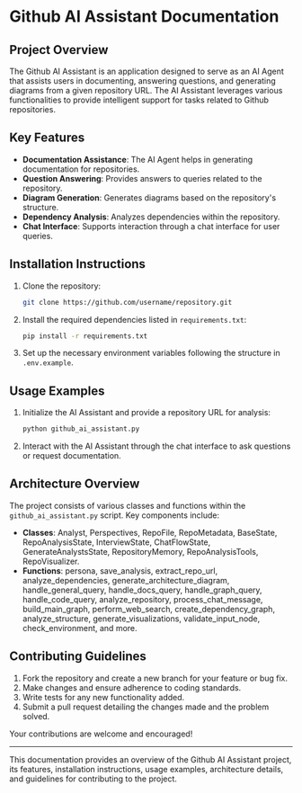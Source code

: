 # Github AI Assistant Documentation

## Project Overview
The Github AI Assistant is an application designed to serve as an AI Agent that assists users in documenting, answering questions, and generating diagrams from a given repository URL. The AI Assistant leverages various functionalities to provide intelligent support for tasks related to Github repositories.

## Key Features
- **Documentation Assistance**: The AI Agent helps in generating documentation for repositories.
- **Question Answering**: Provides answers to queries related to the repository.
- **Diagram Generation**: Generates diagrams based on the repository's structure.
- **Dependency Analysis**: Analyzes dependencies within the repository.
- **Chat Interface**: Supports interaction through a chat interface for user queries.

## Installation Instructions
1. Clone the repository:
   ```bash
   git clone https://github.com/username/repository.git
   ```
2. Install the required dependencies listed in `requirements.txt`:
   ```bash
   pip install -r requirements.txt
   ```
3. Set up the necessary environment variables following the structure in `.env.example`.

## Usage Examples
1. Initialize the AI Assistant and provide a repository URL for analysis:
   ```python
   python github_ai_assistant.py
   ```
2. Interact with the AI Assistant through the chat interface to ask questions or request documentation.

## Architecture Overview
The project consists of various classes and functions within the `github_ai_assistant.py` script. Key components include:
- **Classes**: Analyst, Perspectives, RepoFile, RepoMetadata, BaseState, RepoAnalysisState, InterviewState, ChatFlowState, GenerateAnalystsState, RepositoryMemory, RepoAnalysisTools, RepoVisualizer.
- **Functions**: persona, save_analysis, extract_repo_url, analyze_dependencies, generate_architecture_diagram, handle_general_query, handle_docs_query, handle_graph_query, handle_code_query, analyze_repository, process_chat_message, build_main_graph, perform_web_search, create_dependency_graph, analyze_structure, generate_visualizations, validate_input_node, check_environment, and more.

## Contributing Guidelines
1. Fork the repository and create a new branch for your feature or bug fix.
2. Make changes and ensure adherence to coding standards.
3. Write tests for any new functionality added.
4. Submit a pull request detailing the changes made and the problem solved.

Your contributions are welcome and encouraged!

---
This documentation provides an overview of the Github AI Assistant project, its features, installation instructions, usage examples, architecture details, and guidelines for contributing to the project.